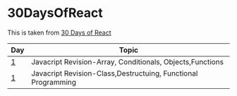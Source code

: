 # 30DaysOfReact

This is taken from [30 Days of React](https://github.com/Asabeneh/30-Days-Of-React)

| Day  | Topic |
| ------------- | ------------- |
| [1](https://github.com/shlokam/30DaysOfReact/tree/main/Exercises/Day1)  | Javacript Revision-Array, Conditionals, Objects,Functions  |
| [1](https://github.com/shlokam/30DaysOfReact/tree/main/Exercises/Day1)  | Javacript Revision-Class,Destructuing, Functional Programming  |